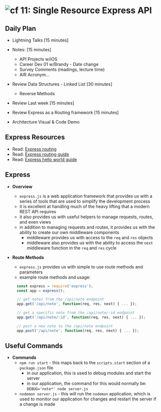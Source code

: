 ![cf](http://i.imgur.com/7v5ASc8.png) 11: Single Resource Express API
=====================================

## Daily Plan
* Lightning Talks [15 minutes]

* Notes: [15 minutes]
  * API Projects w/iOS
  * Career Dev 01 w/Brandy - Date change
  * Survey Comments (readings, lecture time)
  * AIR Acronym...

* Review Data Structures - Linked List [30 minutes]
  * Reverse Methods
* Review Last week [15 minutes]
* Review Express as a Routing framework [15 minutes]
* Architecture Visual & Code Demo



## Express Resources
* Read: [Express routing]
* Read: [Express routing guide]
* Read: [Express hello world guide]

## Express
  * **Overview**
    * `express.js` is a web application framework that provides us with a series of tools that are used to simplify the development process
    * it is excellent at handling much of the heavy lifting that a modern REST API requires
    * it also provides us with useful helpers to manage requests, routes, and even views
    * in addition to managing requests and routes, it provides us with the ability to create our own middleware components
      * middleware provides us with access to the `req` and `res` objects
      * middleware also provides us with the ability to access the `next` middleware function in the `req` and `res` cycle

  * **Route Methods**
    * `express.js` provides us with simple to use route methods and parameters
    * example route methods and usage:
    ```javascript
      const express = require('express');
      const app = express();

      // get notes from the /api/note endpoint
      app.get('/api/note', function(req, res, next) { ... });

      // get a specific note from the /api/note/:id endpoint
      app.get('/api/note/:id', function(req, res, next) { ... });

      // post a new note to the /api/note endpoint
      app.post('/api/note', function(req, res, next) { ... });
    ```

## **Useful Commands**
  * **Commands**
    * `npm run start` - this maps back to the `scripts.start` section of a `package.json` file
      * in our application, this is used to debug modules and start the server
      * in our application, the command for this would normally be: `DEBUG='note*' node server.js`
    * `nodemon server.js` - this will run the `nodemon` application, which is used to monitor our application for changes and restart the server if a change is made


<!-- links -->
[Express routing]: http://expressjs.com/starter/basic-routing.html
[Express routing guide]: http://expressjs.com/guide/routing.html
[Express hello world guide]: http://expressjs.com/starter/hello-world.html
